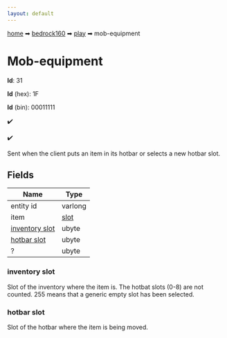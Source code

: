```yaml
---
layout: default
---
```


[home](/) ➡ [bedrock160](/protocol/bedrock160) ➡ [play](/protocol/bedrock160/play) ➡ mob-equipment

# Mob-equipment

**Id**: 31

**Id** (hex): 1F

**Id** (bin): 00011111

✔️

✔️

Sent when the client puts an item in its hotbar or selects a new hotbar slot.

## Fields

Name | Type
---|---
entity id | varlong
item | [slot](/protocol/bedrock160/types/slot)
[inventory slot](#inventory-slot) | ubyte
[hotbar slot](#hotbar-slot) | ubyte
? | ubyte

### inventory slot

Slot of the inventory where the item is. The hotbat slots (0-8) are not counted. 255 means that a generic empty slot has been selected.

### hotbar slot

Slot of the hotbar where the item is being moved.

